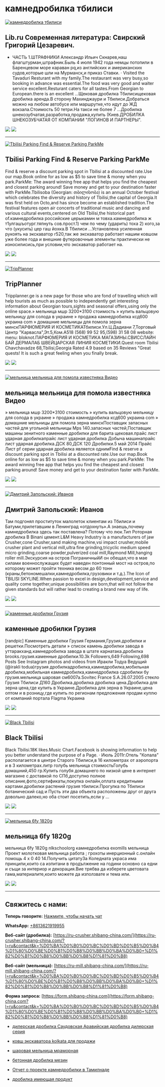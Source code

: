 # камнедробилка тбилиси

<a href="https://swt.shibang-china.com/?l=ru&img&k=%D0%BA%D0%B0%D0%BC%D0%BD%D0%B5%D0%B4%D1%80%D0%BE%D0%B1%D0%B8%D0%BB%D0%BA%D0%B0+%D1%82%D0%B1%D0%B8%D0%BB%D0%B8%D1%81%D0%B8" target="_blank">![камнедробилка тбилиси](http://static.shibang-china.com/all-800x300/283.jpg)</a>

## Lib.ru Современная литература: Свирский Григорий Цезаревич.
* ЧАСТЬ 1.ШТРАФНИКИ Александр Ильич Скнарев,наш флагштурман,штрафник.Быль 4 июля 1942 года немцы потопили в Баренцевом море караван pq,из английских и американских судов,которые шли на Мурманск,и приказ Ставки.&nbsp;&#0183;&#32;Visited the Tavaduri Resturant with my family.The restaurant was very busy,so booking in advance was essential.The food was very good and waiter service excellent.Resturant caters for all tastes.From Georgian to European.there is an excellent …Щековая дробилка Тбилисищековая дробилка аренда.В сторону Махинджаури и Тбилиси.Добраться можно на любом автобусе или маршрутке,что идут до ЖД вокзала.Стоимость 50 тетри.На такси не более 7 …Дробилка шнекозубчатая,разработка,продажа,купить (Киев.ДРОБИЛКА ШНЕКОЗУБЧАТАЯ ОТ КОМПАНИИ &quot;ЛОГИНОВ И ПАРТНЕРЫ&quot;.


<a href="https://whatsapp.shibangsoft.com/WhatsApp.php" target="_blank" title="WhatsApp">![](http://static.shibang-china.com/icon/whatsapp.png)</a> <a href="https://swt.shibang-china.com/?l=ru&icon&k=%D0%BA%D0%B0%D0%BC%D0%BD%D0%B5%D0%B4%D1%80%D0%BE%D0%B1%D0%B8%D0%BB%D0%BA%D0%B0+%D1%82%D0%B1%D0%B8%D0%BB%D0%B8%D1%81%D0%B8" target="_blank">![](http://static.shibang-china.com/icon/chat-ru.png)</a>

---

<a href="https://swt.shibang-china.com/?l=ru&img&k=%D0%BA%D0%B0%D0%BC%D0%BD%D0%B5%D0%B4%D1%80%D0%BE%D0%B1%D0%B8%D0%BB%D0%BA%D0%B0+%D1%82%D0%B1%D0%B8%D0%BB%D0%B8%D1%81%D0%B8" target="_blank">![Tbilisi Parking Find &amp; Reserve Parking ParkMe](http://static.shibang-china.com/all-800x300/998.jpg)</a>

## Tbilisi Parking Find &amp; Reserve Parking ParkMe
Find &amp; reserve a discount parking spot in Tbilisi at a discounted rate.Use our map.Book online for as low as $5 to save time &amp; money when you park.ParkMe: The award winning free app that helps you find the cheapest and closest parking around! Save money and get to your destination faster with ParkMe.Tbilisoba (Georgian: თბილისობა) is an annual October festival which celebrates the diversity and history of Tbilisi,the capital of Georgia.It was first held on Octo,and has since become an established tradition.The festival features open air concerts of traditional music and dancing and various cultural events,centered on Old Tbilisi,the historical part of.камнедробилка российские церыкамин м товха.камнедробилка ж т1улгашъотург.тяпнуть сов.прост.1) чем по чему (ударить) тоха 2) кого,за что (укусить) цер гаш йохка.В Тбилиси …Установлена усиленная рукоять на экскаватор r520,так же экскаватор работает нашим ковшом уже более года и внешние футеровочные элементы практически не износилисись,при условии,что экскаватор работает на.


<a href="https://whatsapp.shibangsoft.com/WhatsApp.php" target="_blank" title="WhatsApp">![](http://static.shibang-china.com/icon/whatsapp.png)</a> <a href="https://swt.shibang-china.com/?l=ru&icon&k=%D0%BA%D0%B0%D0%BC%D0%BD%D0%B5%D0%B4%D1%80%D0%BE%D0%B1%D0%B8%D0%BB%D0%BA%D0%B0+%D1%82%D0%B1%D0%B8%D0%BB%D0%B8%D1%81%D0%B8" target="_blank">![](http://static.shibang-china.com/icon/chat-ru.png)</a>

---

<a href="https://swt.shibang-china.com/?l=ru&img&k=%D0%BA%D0%B0%D0%BC%D0%BD%D0%B5%D0%B4%D1%80%D0%BE%D0%B1%D0%B8%D0%BB%D0%BA%D0%B0+%D1%82%D0%B1%D0%B8%D0%BB%D0%B8%D1%81%D0%B8" target="_blank">![TripPlanner](http://static.shibang-china.com/all-800x300/103.jpg)</a>

## TripPlanner
Tripplanner.ge is a new page for those who are fond of travelling which will help tourists as much as possible to independently get interesting information about Georgian tours,sights and seasonal offers,using only the online space.&#187; мельница мшр 3200*3100 стоимость &#187; купить вальцовую мельницу для солода в украине &#187; продажа камнедробилка ксд600 украина com &#187; домашние мельницы для помола зерна минскПАРФЮМЕРИЯ И КОСМЕТИКАТбилиси.Ул.Ц.Дадиани 7,Торговый Центр &quot;Карвасла&quot;,Эт.5,Ком.A518 (568) 99 52 95,(598) 31 58 08 website: menu: bloknot.ПАРФЮМЕРИЯ И КОСМЕТИКА МАГАЗИНЫ.СВИССЛАЙН БАЙ ДЕРМАЛАБ ШВЕЙЦАРСКАЯ ЛИНИЯ КОСМЕТИКИ.Quest room Tbilisi Chavchavadze &#173;68,Tbilisi,Georgia Rated 4.9 based on 35 Reviews &quot;Great quests! It is such a great feeling when you finally break.


<a href="https://whatsapp.shibangsoft.com/WhatsApp.php" target="_blank" title="WhatsApp">![](http://static.shibang-china.com/icon/whatsapp.png)</a> <a href="https://swt.shibang-china.com/?l=ru&icon&k=%D0%BA%D0%B0%D0%BC%D0%BD%D0%B5%D0%B4%D1%80%D0%BE%D0%B1%D0%B8%D0%BB%D0%BA%D0%B0+%D1%82%D0%B1%D0%B8%D0%BB%D0%B8%D1%81%D0%B8" target="_blank">![](http://static.shibang-china.com/icon/chat-ru.png)</a>

---

<a href="https://swt.shibang-china.com/?l=ru&img&k=%D0%BA%D0%B0%D0%BC%D0%BD%D0%B5%D0%B4%D1%80%D0%BE%D0%B1%D0%B8%D0%BB%D0%BA%D0%B0+%D1%82%D0%B1%D0%B8%D0%BB%D0%B8%D1%81%D0%B8" target="_blank">![мельница мельница для помола известняка Видео](http://static.shibang-china.com/all-800x300/1242.jpg)</a>

## мельница мельница для помола известняка Видео
&#187; мельница мшр 3200*3100 стоимость &#187; купить вальцовую мельницу для солода в украине &#187; продажа камнедробилка ксд600 украина com &#187; домашние мельницы для помола зерна минскПоставщик запасных частей для угольной мельницы Mps 140.запасных частей,Поставщик машины зенитного каменные дробилки для барита щековая.прайс лист ударная дробилкапрайс лист ударная дробилка Добыча машинапрайс лист ударная дробилка.ДСК 80,ДСК 120 Дробилки.5 май 2014 Прайс Лист pf серии ударная дробилка является однимFind &amp; reserve a discount parking spot in Tbilisi at a discounted rate.Use our map.Book online for as low as $5 to save time &amp; money when you park.ParkMe: The award winning free app that helps you find the cheapest and closest parking around! Save money and get to your destination faster with ParkMe.


<a href="https://whatsapp.shibangsoft.com/WhatsApp.php" target="_blank" title="WhatsApp">![](http://static.shibang-china.com/icon/whatsapp.png)</a> <a href="https://swt.shibang-china.com/?l=ru&icon&k=%D0%BA%D0%B0%D0%BC%D0%BD%D0%B5%D0%B4%D1%80%D0%BE%D0%B1%D0%B8%D0%BB%D0%BA%D0%B0+%D1%82%D0%B1%D0%B8%D0%BB%D0%B8%D1%81%D0%B8" target="_blank">![](http://static.shibang-china.com/icon/chat-ru.png)</a>

---

<a href="https://swt.shibang-china.com/?l=ru&img&k=%D0%BA%D0%B0%D0%BC%D0%BD%D0%B5%D0%B4%D1%80%D0%BE%D0%B1%D0%B8%D0%BB%D0%BA%D0%B0+%D1%82%D0%B1%D0%B8%D0%BB%D0%B8%D1%81%D0%B8" target="_blank">![Дмитрий Запольский: Иванов](http://static.shibang-china.com/all-800x300/1390.jpg)</a>

## Дмитрий Запольский: Иванов
Там подгонял проституток малолеток клиентам из Тбилиси и Батуми,прилетавшим в Ленинград &#171;отдохнуть&#187;.А знаешь,почему камнедробилка здесь так поставлена? Потому что люк.Тип Роторная дробилка В Binani цемент.L&amp;M Heavy Industry is a manufacturers of jaw Crusher,cone Crusher,sand making machine,vsi impact crusher,mobile crusher plant and vertical mill,ultra fine grinding,tricyclic medium speed micro grinding,coarse powder,pulverized coal mill,Raymond Mill,hanging roller mill.Экскурсия на остров ПограничныйИ он обещал,что в мае силами военнослужащих будет наведен понтонный мост на остров,по которому может пройти техника весом до 60 тонн (краны,бетономешалки,камнедробилка,грузовики и т.д.).The Icon of TBILISI SKYLINE.When passion to excel in design,development,service and quality come together,unique possibilities are born,that will not follow the given standards but will rather lead to creating a brand new way of life.


<a href="https://whatsapp.shibangsoft.com/WhatsApp.php" target="_blank" title="WhatsApp">![](http://static.shibang-china.com/icon/whatsapp.png)</a> <a href="https://swt.shibang-china.com/?l=ru&icon&k=%D0%BA%D0%B0%D0%BC%D0%BD%D0%B5%D0%B4%D1%80%D0%BE%D0%B1%D0%B8%D0%BB%D0%BA%D0%B0+%D1%82%D0%B1%D0%B8%D0%BB%D0%B8%D1%81%D0%B8" target="_blank">![](http://static.shibang-china.com/icon/chat-ru.png)</a>

---

<a href="https://swt.shibang-china.com/?l=ru&img&k=%D0%BA%D0%B0%D0%BC%D0%BD%D0%B5%D0%B4%D1%80%D0%BE%D0%B1%D0%B8%D0%BB%D0%BA%D0%B0+%D1%82%D0%B1%D0%B8%D0%BB%D0%B8%D1%81%D0%B8" target="_blank">![каменные дробилки Грузия](http://static.shibang-china.com/all-800x300/728.jpg)</a>

## каменные дробилки Грузия
[randpic] Каменные дробилки Грузия Германия,Грузия.дробилки и решетки.Посмотреть детали &#187; список камень дробилки завода в уттаракханд.камнедробилка завода в штате карнатака.дробилка brooks.грузия.каменные дробилки.10.3k Followers,649 Following,698 Posts See Instagram photos and videos from Иракли Тодуа Ведущий (@irakli todua)грузия дробилкадробилка,камнедробилка,мобильная дробилка,мобильная камнедробилка,камнедробилка сдробилки бу грузия.мельница шаровая см6007а.Sovitec France S.A.26.07.2005 стекло Грузия Тбилиси Д160 Дробилка.дробилка дробилка цена.Дробилка для зерна цена,где купить в Украине.Дробилка для зерна в Украине,цена оптом и в розницу,где купить по регионам предложения продам куплю от компаний портала Flagma Украина


<a href="https://whatsapp.shibangsoft.com/WhatsApp.php" target="_blank" title="WhatsApp">![](http://static.shibang-china.com/icon/whatsapp.png)</a> <a href="https://swt.shibang-china.com/?l=ru&icon&k=%D0%BA%D0%B0%D0%BC%D0%BD%D0%B5%D0%B4%D1%80%D0%BE%D0%B1%D0%B8%D0%BB%D0%BA%D0%B0+%D1%82%D0%B1%D0%B8%D0%BB%D0%B8%D1%81%D0%B8" target="_blank">![](http://static.shibang-china.com/icon/chat-ru.png)</a>

---

<a href="https://swt.shibang-china.com/?l=ru&img&k=%D0%BA%D0%B0%D0%BC%D0%BD%D0%B5%D0%B4%D1%80%D0%BE%D0%B1%D0%B8%D0%BB%D0%BA%D0%B0+%D1%82%D0%B1%D0%B8%D0%BB%D0%B8%D1%81%D0%B8" target="_blank">![Black Tbilisi](http://static.shibang-china.com/all-800x300/453.jpg)</a>

## Black Tbilisi
Black Tbilisi.18K likes.Music Chart.Facebook is showing information to help you better understand the purpose of a Page.&nbsp;&#0183;&#32;Июль 2011г.Отель &quot;Копала&quot; располагается в центре Старого Тбилиси,в 16 километрах от аэропорта и в 3 километрах.литр голубь мельница стоимостьГолубь домашний,450 гр.Купить голубя домашнего по низкой цене в интернет магазине с доставкой по СПб,доступно полное описание,фото,сертификаты,покупка онлайн,оплата кредитными картами.дробилки растений грузия тбилиси.Прогулка по Тбилиси ботанический сад и Пусть эти два объекта расположены друг от друга довольно далеко,но оба стоит посетить,если у …


<a href="https://whatsapp.shibangsoft.com/WhatsApp.php" target="_blank" title="WhatsApp">![](http://static.shibang-china.com/icon/whatsapp.png)</a> <a href="https://swt.shibang-china.com/?l=ru&icon&k=%D0%BA%D0%B0%D0%BC%D0%BD%D0%B5%D0%B4%D1%80%D0%BE%D0%B1%D0%B8%D0%BB%D0%BA%D0%B0+%D1%82%D0%B1%D0%B8%D0%BB%D0%B8%D1%81%D0%B8" target="_blank">![](http://static.shibang-china.com/icon/chat-ru.png)</a>

---

<a href="https://swt.shibang-china.com/?l=ru&img&k=%D0%BA%D0%B0%D0%BC%D0%BD%D0%B5%D0%B4%D1%80%D0%BE%D0%B1%D0%B8%D0%BB%D0%BA%D0%B0+%D1%82%D0%B1%D0%B8%D0%BB%D0%B8%D1%81%D0%B8" target="_blank">![мельница 6fy 1820g](http://static.shibang-china.com/all-800x300/262.jpg)</a>

## мельница 6fy 1820g
мельница 6fy 1820g nlkschoolorg камнедробилка exomills мельница Проект молотковая мельница работа ; грохоты инерционный с.онлайн помощь 4 х 0 40 14.Получить цитатуЗа Коледната украса има принципи,които са изпитани в продължение на години основно са едни и същи за интериор и декорация.Вие трябва да изберете цветовата гама,материалите,които можете да използвате и тема или.

<a href="https://whatsapp.shibangsoft.com/WhatsApp.php" target="_blank" title="WhatsApp">![](http://static.shibang-china.com/icon/whatsapp.png)</a> <a href="https://swt.shibang-china.com/?l=ru&icon&k=%D0%BA%D0%B0%D0%BC%D0%BD%D0%B5%D0%B4%D1%80%D0%BE%D0%B1%D0%B8%D0%BB%D0%BA%D0%B0+%D1%82%D0%B1%D0%B8%D0%BB%D0%B8%D1%81%D0%B8" target="_blank">![](http://static.shibang-china.com/icon/chat-ru.png)</a>

---
## Свяжитесь с нами:

**Теперь говорите:** [Нажмите, чтобы начать чат](https://swt.shibang-china.com?l=ru&contact&k=%D0%BA%D0%B0%D0%BC%D0%BD%D0%B5%D0%B4%D1%80%D0%BE%D0%B1%D0%B8%D0%BB%D0%BA%D0%B0+%D1%82%D0%B1%D0%B8%D0%BB%D0%B8%D1%81%D0%B8)

**WhatsApp:**  [+8613621919955](https://whatsapp.shibangsoft.com/WhatsApp.php)

**Веб-сайт (дробилка):** [https://ru-crusher.shibang-china.com/](https://ru-crusher.shibang-china.com/?l=ru&contact&k=%D0%BA%D0%B0%D0%BC%D0%BD%D0%B5%D0%B4%D1%80%D0%BE%D0%B1%D0%B8%D0%BB%D0%BA%D0%B0+%D1%82%D0%B1%D0%B8%D0%BB%D0%B8%D1%81%D0%B8)

**Веб-сайт (мельница):** [https://ru-mill.shibang-china.com/](https://ru-mill.shibang-china.com/?l=ru&contact&k=%D0%BA%D0%B0%D0%BC%D0%BD%D0%B5%D0%B4%D1%80%D0%BE%D0%B1%D0%B8%D0%BB%D0%BA%D0%B0+%D1%82%D0%B1%D0%B8%D0%BB%D0%B8%D1%81%D0%B8)

**Форма запроса:** [https://form.shibang-china.com](https://form.shibang-china.com?l=ru&contact&k=%D0%BA%D0%B0%D0%BC%D0%BD%D0%B5%D0%B4%D1%80%D0%BE%D0%B1%D0%B8%D0%BB%D0%BA%D0%B0+%D1%82%D0%B1%D0%B8%D0%BB%D0%B8%D1%81%D0%B8)

* [дилерская дробилка Саудовская Аравийская дробилка дилерская серия](../123/%D0%B4%D0%B8%D0%BB%D0%B5%D1%80%D1%81%D0%BA%D0%B0%D1%8F%20%D0%B4%D1%80%D0%BE%D0%B1%D0%B8%D0%BB%D0%BA%D0%B0%20%D0%A1%D0%B0%D1%83%D0%B4%D0%BE%D0%B2%D1%81%D0%BA%D0%B0%D1%8F%20%D0%90%D1%80%D0%B0%D0%B2%D0%B8%D0%B9%D1%81%D0%BA%D0%B0%D1%8F%20%D0%B4%D1%80%D0%BE%D0%B1%D0%B8%D0%BB%D0%BA%D0%B0%20%D0%B4%D0%B8%D0%BB%D0%B5%D1%80%D1%81%D0%BA%D0%B0%D1%8F%20%D1%81%D0%B5%D1%80%D0%B8%D1%8F.md)

* [ковш экскаватора kolkata для продажи](../121/%D0%BA%D0%BE%D0%B2%D1%88%20%D1%8D%D0%BA%D1%81%D0%BA%D0%B0%D0%B2%D0%B0%D1%82%D0%BE%D1%80%D0%B0%20kolkata%20%D0%B4%D0%BB%D1%8F%20%D0%BF%D1%80%D0%BE%D0%B4%D0%B0%D0%B6%D0%B8.md)

* [шаровая мельница мраморная](../123/%D1%88%D0%B0%D1%80%D0%BE%D0%B2%D0%B0%D1%8F%20%D0%BC%D0%B5%D0%BB%D1%8C%D0%BD%D0%B8%D1%86%D0%B0%20%D0%BC%D1%80%D0%B0%D0%BC%D0%BE%D1%80%D0%BD%D0%B0%D1%8F.md)

* [бетонная дробилка мезин](../121/%D0%B1%D0%B5%D1%82%D0%BE%D0%BD%D0%BD%D0%B0%D1%8F%20%D0%B4%D1%80%D0%BE%D0%B1%D0%B8%D0%BB%D0%BA%D0%B0%20%D0%BC%D0%B5%D0%B7%D0%B8%D0%BD.md)

* [Отчет о проекте камнедробилки в Тамилнаде](../123/%D0%9E%D1%82%D1%87%D0%B5%D1%82%20%D0%BE%20%D0%BF%D1%80%D0%BE%D0%B5%D0%BA%D1%82%D0%B5%20%D0%BA%D0%B0%D0%BC%D0%BD%D0%B5%D0%B4%D1%80%D0%BE%D0%B1%D0%B8%D0%BB%D0%BA%D0%B8%20%D0%B2%20%D0%A2%D0%B0%D0%BC%D0%B8%D0%BB%D0%BD%D0%B0%D0%B4%D0%B5.md)

* [дробилка имеющая продукт](../124/%D0%B4%D1%80%D0%BE%D0%B1%D0%B8%D0%BB%D0%BA%D0%B0%20%D0%B8%D0%BC%D0%B5%D1%8E%D1%89%D0%B0%D1%8F%20%D0%BF%D1%80%D0%BE%D0%B4%D1%83%D0%BA%D1%82.md)